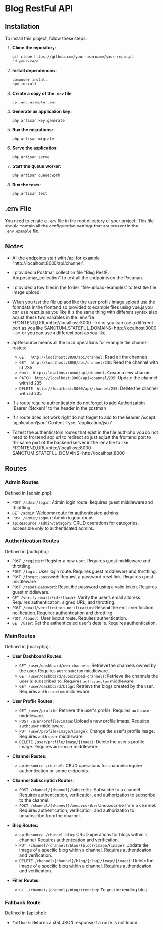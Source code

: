 # Blog RestFul API

## Installation

To install this project, follow these steps:

1. **Clone the repository:**
    ```bash
    git clone https://github.com/your-username/your-repo.git
    cd your-repo
    ```

2. **Install dependencies:**
    ```bash
    composer install
    npm install
    ```

3. **Create a copy of the `.env` file:**
    ```bash
    cp .env.example .env
    ```

4. **Generate an application key:**
    ```bash
    php artisan key:generate
    ```

5. **Run the migrations:**
    ```bash
    php artisan migrate
    ```

6. **Serve the application:**
    ```bash
    php artisan serve
    ```

7. **Start the queue worker:**
    ```bash
    php artisan queue:work
    ```

8. **Run the tests:**
    ```bash
    php artisan test
    ```

## .env File

You need to create a `.env` file in the root directory of your project. This file should contain all the configuration settings that are present in the `.env.example` file. 

## Notes
- All the endpoints start with /api for example "http://localhost:8000/api/channel".

- I provided a Postman collection file "Blog RestFul Api.postman_collection" to test all the endpoints on the Postman.

- I provided a tow files in the folder "file-upload-examples" to test the file image upload.

- When you test the file uplaod like the user profile image upload use the formdata in the    frontend so provided to example files using vue.js you can use react.js as you like it is the same thing with different syntax also adjust these two variables in the .env file
FRONTEND_URL=http://localhost:3000 -->> or you can use a different port as you like 
SANCTUM_STATEFUL_DOMAINS=http://localhost:3000 -->> or you can use a different port as you like.

- apiResource means all the crud operations for example the channel routes: 
  - `GET  http://localhost:8000/api/channel`: Read all the channels
  - `GET  http://localhost:8000/api/channel/235`: Read the channel with id 235
  - `POST  http://localhost:8000/api/channel`: Create a new channel
  - `PATCH  http://localhost:8000/api/channel/235`: Update the channel with id 235
  - `DELETE  http://localhost:8000/api/channel/235`: Delete the channel with id 235

- If a route require authenticatoin do not forget to add Authorizatoin: 'Bearer {$token}' to the header in the postman

- If a route does not work right do not forget to add to the header 
Accept: 'application/json'
Content-Type: 'application/json'

- To test the authenticatoin routes that exist in the file auth.php you do not need to frontend app url to redirect so just adjust the frontend port to the same port of the backend server in the .env file to like 
FRONTEND_URL=http://localhost:8000
SANCTUM_STATEFUL_DOMAINS=http://localhost:8000

## Routes

### Admin Routes

Defined in [admin.php]:

- `POST /admin/login`: Admin login route. Requires guest middleware and throttling.
- `GET /admin`: Welcome route for authenticated admins.
- `POST /admin/logout`: Admin logout route.
- `apiResource /admin/catagory`: CRUD operations for categories, accessible only to authenticated admins.

### Authentication Routes

Defined in [auth.php]:

- `POST /register`: Register a new user. Requires guest middleware and throttling.
- `POST /login`: User login route. Requires guest middleware and throttling.
- `POST /forgot-password`: Request a password reset link. Requires guest middleware.
- `POST /reset-password`: Reset the password using a valid token. Requires guest middleware.
- `GET /verify-email/{id}/{hash}`: Verify the user's email address. Requires authentication, signed URL, and throttling.
- `POST /email/verification-notification`: Resend the email verification notification. Requires authentication and throttling.
- `POST /logout`: User logout route. Requires authentication.
- `GET /user`: Get the authenticated user's details. Requires authentication.

### Main Routes

Defined in [main.php]:

- **User Dashboard Routes:**
  - `GET /user/dashboard/own-channels`: Retrieve the channels owned by the user. Requires `auth:sanctum` middleware.
  - `GET /user/dashboard/subscribed-channels`: Retrieve the channels the user is subscribed to. Requires `auth:sanctum` middleware.
  - `GET /user/dashboard/blogs`: Retrieve the blogs created by the user. Requires `auth:sanctum` middleware.

- **User Profile Routes:**
  - `GET /user/profile`: Retrieve the user's profile. Requires `auth:user` middleware.
  - `POST /user/profile/image`: Upload a new profile image. Requires `auth:user` middleware.
  - `PUT /user/profile/image/{image}`: Change the user's profile image. Requires `auth:user` middleware.
  - `DELETE /user/profile/image/{image}`: Delete the user's profile image. Requires `auth:user` middleware.

- **Channel Routes:**
  - `apiResource /channel`: CRUD operations for channels require authentication on some endpoints.

- **Channel Subscription Routes:**
  - `POST /channel/{channel}/subscribe`: Subscribe to a channel. Requires authentication, verification, and authorization to subscribe to the channel.
  - `POST /channel/{channel}/unsubscribe`: Unsubscribe from a channel. Requires authentication, verification, and authorization to unsubscribe from the channel.

- **Blog Routes:**
  - `apiResource /channel.blog`: CRUD operations for blogs within a channel. Requires authentication and verification.
  - `PUT /channel/{channel}/blog/{blog}/image/{image}`: Update the image of a specific blog within a channel. Requires authentication and verification.
  - `DELETE /channel/{channel}/blog/{blog}/image/{image}`: Delete the image of a specific blog within a channel. Requires authentication and verification.

- **Filter Routes:**
  - `GET /channel/{channel}/blog/trending`: To get the tending blog

### Fallback Route

Defined in [api.php]:

- `Fallback`: Returns a 404 JSON response if a route is not found.
